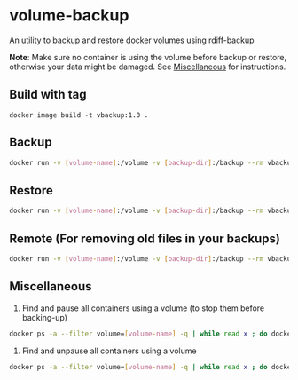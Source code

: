 # volume-backup

An utility to backup and restore docker volumes using rdiff-backup

**Note**: Make sure no container is using the volume before backup or restore, otherwise your data might be damaged. See [Miscellaneous](#miscellaneous) for instructions.

## Build with tag

`docker image build -t vbackup:1.0 .`

## Backup

```bash
docker run -v [volume-name]:/volume -v [backup-dir]:/backup --rm vbackup:1.0 backup
```

## Restore

```bash
docker run -v [volume-name]:/volume -v [backup-dir]:/backup --rm vbackup:1.0 restore -o "-r 10D"
```

## Remote (For removing old files in your backups)

```bash
docker run -v [volume-name]:/volume -v [backup-dir]:/backup --rm vbackup:1.0 remote -v -o "--remove-older-than 20B"
```

## Miscellaneous

1. Find and pause all containers using a volume (to stop them before backing-up)

```bash
docker ps -a --filter volume=[volume-name] -q | while read x ; do docker pause $x ; done
```

1. Find and unpause all containers using a volume

```bash
docker ps -a --filter volume=[volume-name] -q | while read x ; do docker unpause $x ; done
```
